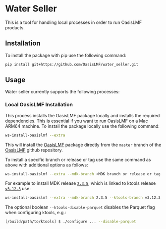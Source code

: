 
# Water Seller

This is a tool for handling local processes in order to run OasisLMF products. 

## Installation
To install the package with pip use the following command:

```bash
pip install git+https://github.com/OasisLMF/water_seller.git     
```

## Usage
Water seller currently supports the following processes:

### Local OasisLMF Installation
This process installs the OasisLMF package locally and installs the required dependencies. This is essential if you
want to run OasisLMF on a Mac ARM64 machine. To install the package locally use the following command:

```bash
ws-install-oasislmf --extra
```
This will install the [OasisLMF](https://github.com/OasisLMF/OasisLMF) package directly from the ```master``` 
branch of the [OasisLMF](https://github.com/OasisLMF/OasisLMF) github repository.

To install a specific branch or release or tag use the same command as above with additional options as follows:
```bash
ws-install-oasislmf --extra --mdk-branch <MDK branch or release or tag name> --ktools-branch <ktools branch or release or tag name> [--ktools-disable-parquet]
```
For example to install MDK release [`2.3.5`](https://github.com/OasisLMF/OasisLMF/releases/tag/2.3.5), which is linked to ktools release [`v3.12.3`](https://github.com/OasisLMF/ktools/releases/tag/v3.12.3) use:
```bash
ws-install-oasislmf --extra --mdk-branch 2.3.5 --ktools-branch v3.12.3 [--ktools-disable-parquet]
```
The optional boolean `--ktools-disable-parquet` disables the Parquet flag when configuring ktools, e.g.:
```bash
[/build/path/to/ktools] $ ./configure ... --disable-parquet
```
